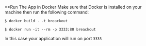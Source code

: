 \*\*Run The App in Docker
Make sure that Docker is installed on your machine then run the following command:

```
$ docker build . -t breackout

$ docker run -it --rm -p 3333:80 breackout
```

In this case your application will run on port `3333`
